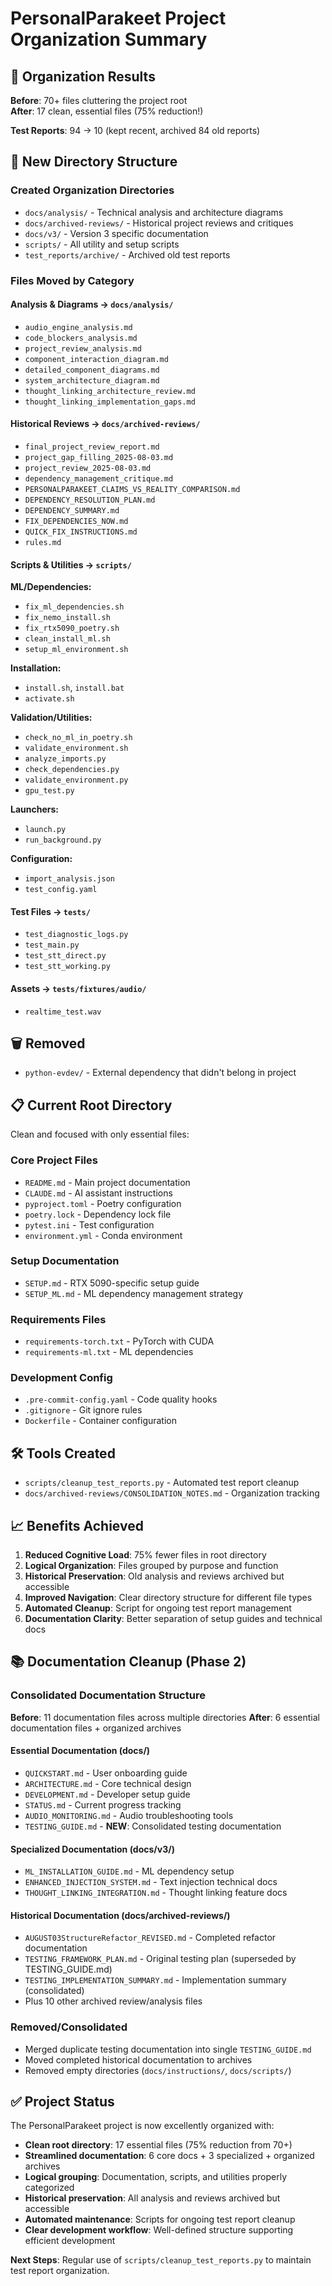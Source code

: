 # PersonalParakeet Project Organization Summary

## 🎯 Organization Results

**Before**: 70+ files cluttering the project root  
**After**: 17 clean, essential files (75% reduction!)

**Test Reports**: 94 → 10 (kept recent, archived 84 old reports)

## 📁 New Directory Structure

### Created Organization Directories
- `docs/analysis/` - Technical analysis and architecture diagrams
- `docs/archived-reviews/` - Historical project reviews and critiques  
- `docs/v3/` - Version 3 specific documentation
- `scripts/` - All utility and setup scripts
- `test_reports/archive/` - Archived old test reports

### Files Moved by Category

#### Analysis & Diagrams → `docs/analysis/`
- `audio_engine_analysis.md`
- `code_blockers_analysis.md`
- `project_review_analysis.md`
- `component_interaction_diagram.md`
- `detailed_component_diagrams.md`
- `system_architecture_diagram.md`
- `thought_linking_architecture_review.md`
- `thought_linking_implementation_gaps.md`

#### Historical Reviews → `docs/archived-reviews/`
- `final_project_review_report.md`
- `project_gap_filling_2025-08-03.md`
- `project_review_2025-08-03.md`
- `dependency_management_critique.md`
- `PERSONALPARAKEET_CLAIMS_VS_REALITY_COMPARISON.md`
- `DEPENDENCY_RESOLUTION_PLAN.md`
- `DEPENDENCY_SUMMARY.md`
- `FIX_DEPENDENCIES_NOW.md`
- `QUICK_FIX_INSTRUCTIONS.md`
- `rules.md`

#### Scripts & Utilities → `scripts/`
**ML/Dependencies:**
- `fix_ml_dependencies.sh`
- `fix_nemo_install.sh`
- `fix_rtx5090_poetry.sh`
- `clean_install_ml.sh`
- `setup_ml_environment.sh`

**Installation:**
- `install.sh`, `install.bat`
- `activate.sh`

**Validation/Utilities:**
- `check_no_ml_in_poetry.sh`
- `validate_environment.sh`
- `analyze_imports.py`
- `check_dependencies.py`
- `validate_environment.py`
- `gpu_test.py`

**Launchers:**
- `launch.py`
- `run_background.py`

**Configuration:**
- `import_analysis.json`
- `test_config.yaml`

#### Test Files → `tests/`
- `test_diagnostic_logs.py`
- `test_main.py`
- `test_stt_direct.py`
- `test_stt_working.py`

#### Assets → `tests/fixtures/audio/`
- `realtime_test.wav`

## 🗑️ Removed
- `python-evdev/` - External dependency that didn't belong in project

## 📋 Current Root Directory
Clean and focused with only essential files:

### Core Project Files
- `README.md` - Main project documentation
- `CLAUDE.md` - AI assistant instructions
- `pyproject.toml` - Poetry configuration
- `poetry.lock` - Dependency lock file
- `pytest.ini` - Test configuration
- `environment.yml` - Conda environment

### Setup Documentation
- `SETUP.md` - RTX 5090-specific setup guide
- `SETUP_ML.md` - ML dependency management strategy

### Requirements Files
- `requirements-torch.txt` - PyTorch with CUDA
- `requirements-ml.txt` - ML dependencies

### Development Config
- `.pre-commit-config.yaml` - Code quality hooks
- `.gitignore` - Git ignore rules
- `Dockerfile` - Container configuration

## 🛠️ Tools Created
- `scripts/cleanup_test_reports.py` - Automated test report cleanup
- `docs/archived-reviews/CONSOLIDATION_NOTES.md` - Organization tracking

## 📈 Benefits Achieved
1. **Reduced Cognitive Load**: 75% fewer files in root directory
2. **Logical Organization**: Files grouped by purpose and function
3. **Historical Preservation**: Old analysis and reviews archived but accessible
4. **Improved Navigation**: Clear directory structure for different file types
5. **Automated Cleanup**: Script for ongoing test report management
6. **Documentation Clarity**: Better separation of setup guides and technical docs

## 📚 Documentation Cleanup (Phase 2)

### Consolidated Documentation Structure
**Before**: 11 documentation files across multiple directories
**After**: 6 essential documentation files + organized archives

#### Essential Documentation (docs/)
- `QUICKSTART.md` - User onboarding guide
- `ARCHITECTURE.md` - Core technical design
- `DEVELOPMENT.md` - Developer setup guide  
- `STATUS.md` - Current progress tracking
- `AUDIO_MONITORING.md` - Audio troubleshooting tools
- `TESTING_GUIDE.md` - **NEW**: Consolidated testing documentation

#### Specialized Documentation (docs/v3/)
- `ML_INSTALLATION_GUIDE.md` - ML dependency setup
- `ENHANCED_INJECTION_SYSTEM.md` - Text injection technical docs
- `THOUGHT_LINKING_INTEGRATION.md` - Thought linking feature docs

#### Historical Documentation (docs/archived-reviews/)
- `AUGUST03StructureRefactor_REVISED.md` - Completed refactor documentation
- `TESTING_FRAMEWORK_PLAN.md` - Original testing plan (superseded by TESTING_GUIDE.md)
- `TESTING_IMPLEMENTATION_SUMMARY.md` - Implementation summary (consolidated)
- Plus 10 other archived review/analysis files

### Removed/Consolidated
- Merged duplicate testing documentation into single `TESTING_GUIDE.md`
- Moved completed historical documentation to archives
- Removed empty directories (`docs/instructions/`, `docs/scripts/`)

## ✅ Project Status
The PersonalParakeet project is now excellently organized with:
- **Clean root directory**: 17 essential files (75% reduction from 70+)
- **Streamlined documentation**: 6 core docs + 3 specialized + organized archives
- **Logical grouping**: Documentation, scripts, and utilities properly categorized
- **Historical preservation**: All analysis and reviews archived but accessible
- **Automated maintenance**: Scripts for ongoing test report cleanup
- **Clear development workflow**: Well-defined structure supporting efficient development

**Next Steps**: Regular use of `scripts/cleanup_test_reports.py` to maintain test report organization.
